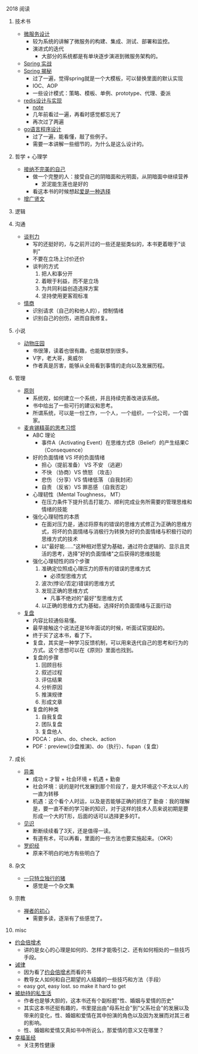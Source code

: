 2018 阅读

1. 技术书
   * [微服务设计](https://book.douban.com/subject/26772677/)
      * 较为系统的讲解了微服务的构建、集成、测试、部署和监控。
      * 演进式的迭代
         * 大部分的系统都是有单块逐步演进到微服务架构的。
   * [Spring 实战](https://book.douban.com/subject/26767354/)
   * [Spring 揭秘](https://book.douban.com/subject/3897837/) 
      * 过了一遍，觉得spring就是一个大模板，可以替换里面的默认实现
      * IOC、AOP
      * 一些设计模式：策略、模板、单例、prototype、代理、委派
   * [redis设计与实现](https://book.douban.com/subject/25900156/) 
      * [note](../date/2018-04-26_redis设计与实现.md)
      * 几年前看过一遍，再看时感觉都忘光了
      * 再次过了两遍
   * [go语言程序设计](https://book.douban.com/subject/24869910/)
      * 过了一遍，能看懂，敲了些例子。 
      * 需要一本讲解一些细节的，为什么是这么设计的。

2. 哲学 + 心理学  
   * [接纳不完美的自己](https://book.douban.com/subject/4165838/)
      * 做一个完整的人：接受自己的阴暗面和光明面，从阴暗面中继续营养
         * 淤泥能生莲也是好的    
      * 看这本书的时候想起[爱是一种选择](https://book.douban.com/subject/1764940/)
   * [增广贤文](https://book.douban.com/subject/1207847/)

3. 逻辑
   
4. 沟通
   * [谈判力](https://book.douban.com/subject/11445551/)
      * 写的还挺好的，与之前开过的一些还是挺类似的，本书更着眼于"谈判"
      * 不要在立场上讨价还价
      * 谈判的方式
         1. 把人和事分开
         1. 着眼于利益，而不是立场
         1. 为共同利益创造选择方案
         1. 坚持使用更客观标准
   * [情商](https://book.douban.com/subject/4929897/)
      * 识别请求（自己的和他人的），控制情绪
      * 识别自己的创伤，进而自我修复。

5. 小说
   * [动物庄园](https://book.douban.com/subject/3808982/)
      * 书很薄，读着也很有趣，也能联想到很多。 
      * V字，老大哥，奥威尔
      * 作者真是厉害，能够从全局看到事情的走向以及发展历程。

6. 管理
   * [原则](https://book.douban.com/subject/27608239/)
      * 系统观，如何建立一个系统，并且持续完善改进该系统。 
      * 书中给出了一些可行的建议和思考。 
      * 所谓系统，可以是一份工作，一个人，一个组织，一个公司，一个国家。
   * [麦肯锡精英的思考习惯](https://book.douban.com/subject/26833522/)
      * ABC 理论
         * 事件A（Activating Event）在思维方式B（Belief）的产生结果C（Consequence）
      * 好的负面情绪 VS 坏的负面情绪
         * 担心（提前准备） VS 不安 （逃避）
         * 不快 （协商）VS 愤怒 （攻击）
         * 悲伤 （分享）VS 情绪低落 （自我封闭）
         * 自责 （反省）VS 罪恶感 （自我否定）
      * 心理韧性（Mental Toughness， MT）
         * 在压力条件下提升抗击打能力、顺利完成业务所需要的管理思维和情绪的技能
      * 强化心理韧性的本质
         * 在面对压力是，通过将原有的错误的思维方式修正为正确的思维方式，将坏的负面情绪与消极行为转换为好的负面情绪与积极行动的思维方式的技术
         * 以"最好能......"这种相对愿望为基础，通过符合逻辑的、显示且灵活的思考，选择"好的负面情绪"之后获得的思维技能
      * 强化心理韧性的四个步骤
         1. 准确定位照成心理压力的原有的错误的思维方式
            * 必须型思维方式
         1. 波次(悖论/否定)错误的思维方式
         1. 发现正确的思维方式
            * 凡事不绝对的"最好"型思维方式
         1. 以正确的思维方式为基础，选择好的负面情绪与正面行动
   * [复盘](https://book.douban.com/subject/27665436/)
      * 内容比较通俗易懂。
      * 最早接触这个说法还是16年面试的时候，听面试官提起的。
      * 终于买了这本书，看了下。
      * 复盘，其实是一种学习反馈机制，可以用来迭代自己的思考和行为的方式。这个思想可以在《原则》里面也找到。
      * 复盘的步骤
         1. 回顾目标
         1. 叙述过程
         1. 评估结果
         1. 分析原因
         1. 推演规律
         1. 形成文章
      * 复盘的种类
         1. 自我复盘
         1. 团队复盘
         1. 复盘他人
      * PDCA： plan、do、check、action
      * PDF：preview(沙盘推演)、do（执行）、fupan（复盘）

7. 成长
   * [异类](https://book.douban.com/subject/3688489/)
      * 成功 = 才智 + 社会环境 + 机遇 + 勤奋 
      * 社会环境：说的是时代发展到那个阶段了，是大环境这个不太以人的一直为转移 
      * 机遇：这个看个人时运，以及是否能够正确的抓住了 勤奋：我的理解是，要一直不断的学习新的知识，对于这样的技术人员来说初期是要形成一个大的T形，后面的话可以选择更多的T。
   * [见识](https://book.douban.com/subject/27167992/)
      * 断断续续看了3天，还是值得一读。
      * 有道有术，可以再看，里面的一些方法也要实施起来。（OKR）
   * [罗织经](https://book.douban.com/subject/1066957/)
      * 原来不明白的地方有些明白了

8. 杂文
   * [一只特立独行的猪](https://book.douban.com/subject/19986371/)
      * 感觉是一个杂文集

9. 宗教
   * [禅者的初心](https://book.douban.com/subject/4898627/)
      * 需要多读，逐渐有了些感觉了。
         
10. misc
   * [约会倍增术](https://book.douban.com/subject/6811406/)
      * 讲的是女心的心理是如何的、怎样才能吸引之、还有如何相处的一些技巧手段。
   * [诫律](https://book.douban.com/subject/1310112/)
      * 因为看了[约会倍增术](https://book.douban.com/subject/6811406/)而看的书
      * 教导女人如何和自己期望的人结婚的一些技巧和方法（手段）
      * easy got, easy lost. so make it hard to get
   * [被劫持的私生活](https://book.douban.com/subject/3273876/)
       * 作者也是够大胆的，这本书还有个副标题"性、婚姻与爱情的历史"
       * 其实这本书还挺有趣的，书里提出由"母系社会"到"父系社会"的发展以及带来的变化，性、婚姻和爱情在其中扮演的角色以及因为发展而对其三者的影响。
       * 性、婚姻和爱情又真如书中所说么，那爱情的意义又在哪里？
   * [幸福圣经](https://book.douban.com/subject/4846015/)
       * 关注男性健康


